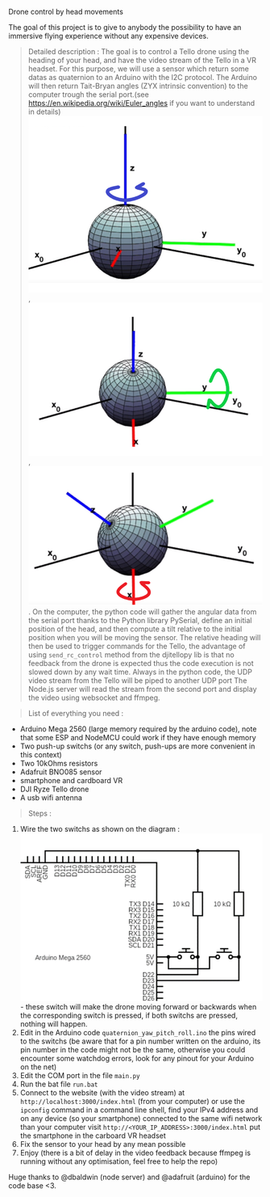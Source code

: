 Drone control by head movements

The goal of this project is to give to anybody the possibility to have an immersive flying experience without any expensive devices.

> Detailed description :
   The goal is to control a Tello drone using the heading of your head, and have the video stream of the Tello in a VR headset.
   For this purpose, we will use a sensor which return some datas as quaternion to an Arduino with the I2C protocol.
   The Arduino will then return Tait-Bryan angles (ZYX intrinsic convention) to the computer trough the serial port.(see https://en.wikipedia.org/wiki/Euler_angles if you want to understand in details) ![alt text](image-1.png), ![alt text](image-2.png), ![alt text](image-3.png).
   On the computer, the python code will gather the angular data from the serial port thanks to the Python library PySerial, define an initial position of the head, and then compute a tilt relative to the initial position when you will be moving the sensor.
   The relative heading will then be used to trigger commands for the Tello, the advantage of using `send_rc_control` method from the djitellopy lib is that no feedback from the drone is expected thus the code execution is not slowed down by any wait time.
   Always in the python code, the UDP video stream from the Tello will be piped to another UDP port
   The Node.js server will read the stream from the second port and display the video using websocket and ffmpeg.

> List of everything you need :
 - Arduino Mega 2560 (large memory required by the arduino code), note that some ESP and NodeMCU could work if they have enough memory
 - Two push-up switchs (or any switch, push-ups are more convenient in this context)
 - Two 10kOhms resistors
 - Adafruit BNO085 sensor
 - smartphone and cardboard VR
 - DJI Ryze Tello drone
 - A usb wifi antenna

> Steps :
1. Wire the two switchs as shown on the diagram : ![alt text](image.png) - these switch will make the drone moving forward or backwards when the corresponding switch is pressed, if both switchs are pressed, nothing will happen.
2. Edit in the Arduino code `quaternion_yaw_pitch_roll.ino` the pins wired to the switchs (be aware that for a pin number written on the arduino,  its pin number in the code might not be the same, otherwise you could encounter some watchdog errors, look for any pinout for your Arduino on the net)
3. Edit the COM port in the file `main.py`
4. Run the bat file `run.bat`
5. Connect to the website (with the video stream) at `http://localhost:3000/index.html` (from your computer) or use the `ipconfig` command in a command line shell, find your IPv4 address and on any device (so your smartphone) connected to the same wifi network than your computer visit `http://<YOUR_IP_ADDRESS>:3000/index.html` put the smartphone in the carboard VR headset
6. Fix the sensor to your head by any mean possible
7. Enjoy (there is a bit of delay in the video feedback because ffmpeg is running without any optimisation, feel free to help the repo)

Huge thanks to @dbaldwin (node server) and @adafruit (arduino) for the code base <3.




